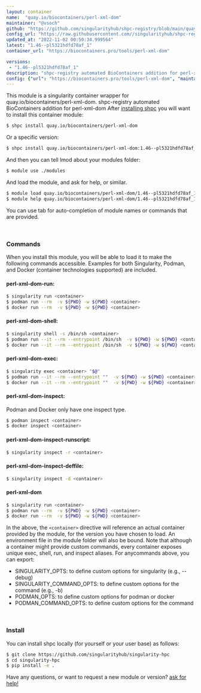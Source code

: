```yaml
---
layout: container
name:  "quay.io/biocontainers/perl-xml-dom"
maintainer: "@vsoch"
github: "https://github.com/singularityhub/shpc-registry/blob/main/quay.io/biocontainers/perl-xml-dom/container.yaml"
config_url: "https://raw.githubusercontent.com//singularityhub/shpc-registry/main/quay.io/biocontainers/perl-xml-dom/container.yaml"
updated_at: "2022-11-02 00:50:34.999564"
latest: "1.46--pl5321hdfd78af_1"
container_url: "https://biocontainers.pro/tools/perl-xml-dom"

versions:
 - "1.46--pl5321hdfd78af_1"
description: "shpc-registry automated BioContainers addition for perl-xml-dom"
config: {"url": "https://biocontainers.pro/tools/perl-xml-dom", "maintainer": "@vsoch", "description": "shpc-registry automated BioContainers addition for perl-xml-dom", "latest": {"1.46--pl5321hdfd78af_1": "sha256:3709f932f032174073c4a866a1b0061b0699c0e30b9ff82e25ebd8663775e619"}, "tags": {"1.46--pl5321hdfd78af_1": "sha256:3709f932f032174073c4a866a1b0061b0699c0e30b9ff82e25ebd8663775e619"}, "docker": "quay.io/biocontainers/perl-xml-dom"}
---
```


This module is a singularity container wrapper for quay.io/biocontainers/perl-xml-dom.
shpc-registry automated BioContainers addition for perl-xml-dom
After [installing shpc](#install) you will want to install this container module:


```bash
$ shpc install quay.io/biocontainers/perl-xml-dom
```

Or a specific version:

```bash
$ shpc install quay.io/biocontainers/perl-xml-dom:1.46--pl5321hdfd78af_1
```

And then you can tell lmod about your modules folder:

```bash
$ module use ./modules
```

And load the module, and ask for help, or similar.

```bash
$ module load quay.io/biocontainers/perl-xml-dom/1.46--pl5321hdfd78af_1
$ module help quay.io/biocontainers/perl-xml-dom/1.46--pl5321hdfd78af_1
```

You can use tab for auto-completion of module names or commands that are provided.

<br>

### Commands

When you install this module, you will be able to load it to make the following commands accessible.
Examples for both Singularity, Podman, and Docker (container technologies supported) are included.

#### perl-xml-dom-run:

```bash
$ singularity run <container>
$ podman run --rm  -v ${PWD} -w ${PWD} <container>
$ docker run --rm  -v ${PWD} -w ${PWD} <container>
```

#### perl-xml-dom-shell:

```bash
$ singularity shell -s /bin/sh <container>
$ podman run --it --rm --entrypoint /bin/sh  -v ${PWD} -w ${PWD} <container>
$ docker run --it --rm --entrypoint /bin/sh  -v ${PWD} -w ${PWD} <container>
```

#### perl-xml-dom-exec:

```bash
$ singularity exec <container> "$@"
$ podman run --it --rm --entrypoint ""  -v ${PWD} -w ${PWD} <container> "$@"
$ docker run --it --rm --entrypoint ""  -v ${PWD} -w ${PWD} <container> "$@"
```

#### perl-xml-dom-inspect:

Podman and Docker only have one inspect type.

```bash
$ podman inspect <container>
$ docker inspect <container>
```

#### perl-xml-dom-inspect-runscript:

```bash
$ singularity inspect -r <container>
```

#### perl-xml-dom-inspect-deffile:

```bash
$ singularity inspect -d <container>
```



#### perl-xml-dom

```bash
$ singularity run <container>
$ podman run --rm  -v ${PWD} -w ${PWD} <container>
$ docker run --rm  -v ${PWD} -w ${PWD} <container>
```


In the above, the `<container>` directive will reference an actual container provided
by the module, for the version you have chosen to load. An environment file in the
module folder will also be bound. Note that although a container
might provide custom commands, every container exposes unique exec, shell, run, and
inspect aliases. For anycommands above, you can export:

 - SINGULARITY_OPTS: to define custom options for singularity (e.g., --debug)
 - SINGULARITY_COMMAND_OPTS: to define custom options for the command (e.g., -b)
 - PODMAN_OPTS: to define custom options for podman or docker
 - PODMAN_COMMAND_OPTS: to define custom options for the command

<br>

### Install

You can install shpc locally (for yourself or your user base) as follows:

```bash
$ git clone https://github.com/singularityhub/singularity-hpc
$ cd singularity-hpc
$ pip install -e .
```

Have any questions, or want to request a new module or version? [ask for help!](https://github.com/singularityhub/singularity-hpc/issues)